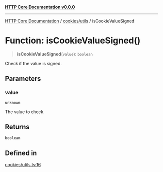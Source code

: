 [**HTTP Core Documentation v0.0.0**](../../../README.md)

***

[HTTP Core Documentation](../../../modules.md) / [cookies/utils](../README.md) / isCookieValueSigned

# Function: isCookieValueSigned()

> **isCookieValueSigned**(`value`): `boolean`

Check if the value is signed.

## Parameters

### value

`unknown`

The value to check.

## Returns

`boolean`

## Defined in

[cookies/utils.ts:16](https://github.com/stonemjs/http-core/blob/24dd4b3f1e59fc19fb65fa5316121fe4b68e4f41/src/cookies/utils.ts#L16)
